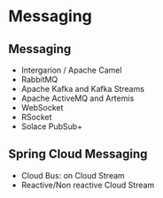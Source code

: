 # Messaging

## Messaging
- Intergarion / Apache Camel
- RabbitMQ
- Apache Kafka and Kafka Streams
- Apache ActiveMQ and Artemis
- WebSocket
- RSocket
- Solace PubSub+

## Spring Cloud Messaging
- Cloud Bus: on Cloud Stream
- Reactive/Non reactive Cloud Stream
